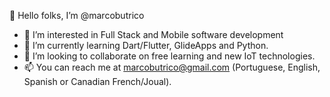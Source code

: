 <!---
marcobutrico/marcobutrico is a ✨ special ✨ repository because its `README.md` (this file) appears on your GitHub profile.
You can click the Preview link to take a look at your changes.
--->
👋 Hello folks, I’m @marcobutrico
- 👀 I’m interested in Full Stack and Mobile software development
- 🌱 I’m currently learning Dart/Flutter, GlideApps and Python.
- 💞️ I’m looking to collaborate on free learning and new IoT technologies.
- 📫 You can reach me at marcobutrico@gmail.com (Portuguese, English, Spanish or Canadian French/Joual).
